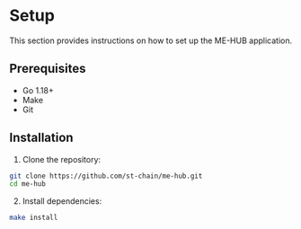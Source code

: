 # Setup

This section provides instructions on how to set up the ME-HUB application.

## Prerequisites

- Go 1.18+
- Make
- Git

## Installation

1. Clone the repository:

```sh
git clone https://github.com/st-chain/me-hub.git
cd me-hub
```

2. Install dependencies:

```sh
make install
```

